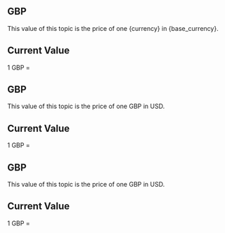 ## GBP

This value of this topic is the price of one {currency} in {base_currency}.

## Current Value

1 GBP = <Topic topic="finance/stock-exchange/currency/GBP/USD" decimals="3" unit="USD"/>

## GBP

This value of this topic is the price of one GBP in USD.

## Current Value

1 GBP = <Topic topic="finance/stock-exchange/currency/GBP/USD" decimals="3" unit="USD"/>

## GBP

This value of this topic is the price of one GBP in USD.

## Current Value

1 GBP = <Topic topic="finance/stock-exchange/currency/GBP/USD" decimals="3" unit="USD"/>

